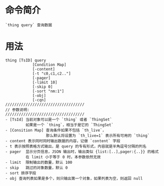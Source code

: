 # 命令简介 

    `thing query` 查询数据

# 用法

    thing [TsID] query 
                [Condition Map]
                [-content]
                [-t "c0,c1,c2.."]
                [-pager]
                [-limit 10]
                [-skip 0]
                [-sort "nm:1"]
                [-obj]
                [-cqn]
    ///////////////////////////////////
    // 参数说明:
    ///////////////////////////////////
    - [TsId] 当前对象可以是一个 `thing` 或者 `ThingSet`
             如果是一个 `thing`，相当于是它的 `ThingSet`
    - [Consition Map] 查询条件如果不包括 `th_live`，
                      那么默认将设置为 `th_live=1` 表示所有可用的 `thing`
    - content 表示同时同时输出数据的内容，记做 `content` 字段
    - t 表示按照表格方式输出，是 query 的专有形式，内容就是半角逗号分隔的列名
    - pager  显示分页信息，JSON 输出时，输出类似 {list:[..],pager:{..}} 的格式
             在 limit 小于等于 0 时，本参数依然无效
    - limit  限制输出的数量，默认 100
    - skip   跳过的对象数量，默认 0
    - sort 排序字段
    - obj 查询列表如果是多个，则只输出第一个对象，如果列表为空，则返回 null


